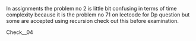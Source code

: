 In assignments the problem no 2 is little bit confusing in terms of time complexity because it is the problem no 71 on leetcode for Dp question but some are accepted using recursion check out this before examination.


Check__04